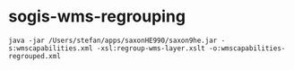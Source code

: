 # sogis-wms-regrouping

```
java -jar /Users/stefan/apps/saxonHE990/saxon9he.jar -s:wmscapabilities.xml -xsl:regroup-wms-layer.xslt -o:wmscapabilities-regrouped.xml
```


